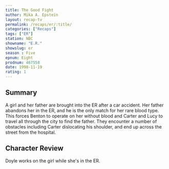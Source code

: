 ```yaml
---
title: The Good Fight
author: Mika A. Epstein
layout: recap-tv
permalink: /recaps/er/:title/
categories: ["Recaps"]
tags: ["ER"]
station: NBC
showname: "E.R."
showslug: er
season : Five  
epnum: Eight  
prodnum: 467558    
date: 1998-11-19  
rating: 1  
---
```


## Summary  
  
A girl and her father are brought into the ER after a car accident. Her father abandons her in the ER, and he is the only match for her rare blood type. This forces Benton to operate on her without blood and Carter and Lucy to travel all through the city to find the father. They encounter a number of obstacles including Carter dislocating his shoulder, and end up across the street from the hospital.

## Character Review  
  
Doyle works on the girl while she's in the ER.